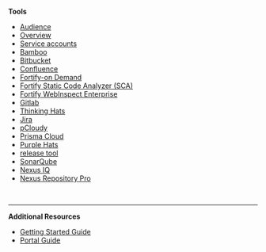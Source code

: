 **Tools**
  - [Audience](audience)
  - [Overview](tools-overview) 
  - [Service accounts](service-accounts)
  - [Bamboo](bamboo)
  - [Bitbucket](bitbucket)
  - [Confluence](confluence/confluence-overview)
  - [Fortify-on Demand](fod/fod-overview)
  - [Fortify Static Code Analyzer (SCA)](fortify-sca)
  - [Fortify WebInspect Enterprise](fortify-webinspect)
  - [Gitlab](gitlab/gitlab-overview)  
  - [Thinking Hats](thinking-hats/thinking-hats-overview)
  - [Jira](jira/jira-overview) 
  - [pCloudy](pcloudy/pcloudy-overview)
  - [Prisma Cloud](prisma-cloud/prisma-cloud-overview)
  - [Purple Hats](purple-hats/purple-hats-overview)
  - [release tool](release-tool-overview)
  - [SonarQube](sonarqube/sonarqube-overview)
  - [Nexus IQ](nexus-iq/nexus-iq-overview)
  - [Nexus Repository Pro](nexus-repository/nexus-repo-overview)  

&nbsp;

---  
**Additional Resources**
  - [Getting Started Guide](https://docs.developer.tech.gov.sg/docs/ship-hats-getting-started-guide/#/)
  - [Portal Guide](https://docs.developer.tech.gov.sg/docs/ship-hats-portal-guide/#/ship-hats-portal-overview)